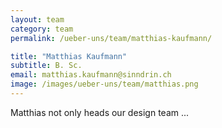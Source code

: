 ```yaml
---
layout: team
category: team
permalink: /ueber-uns/team/matthias-kaufmann/

title: "Matthias Kaufmann"
subtitle: B. Sc.
email: matthias.kaufmann@sinndrin.ch
image: /images/ueber-uns/team/matthias.png
---
```

Matthias not only heads our design team ...